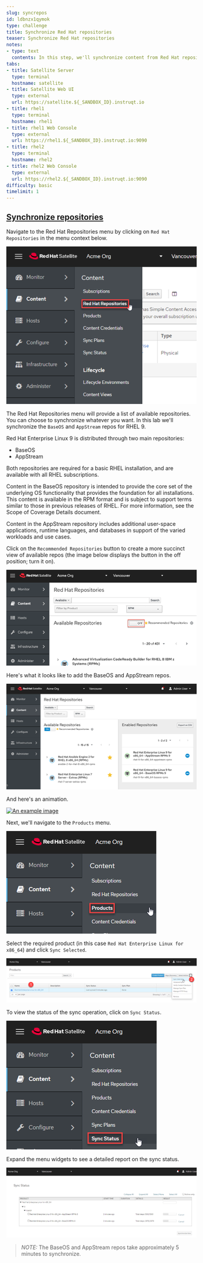 ```yaml
---
slug: syncrepos
id: ldbnzx1qymok
type: challenge
title: Synchronize Red Hat repositories
teaser: Synchronize Red Hat repositories
notes:
- type: text
  contents: In this step, we'll synchronize content from Red Hat repositories.
tabs:
- title: Satellite Server
  type: terminal
  hostname: satellite
- title: Satellite Web UI
  type: external
  url: https://satellite.${_SANDBOX_ID}.instruqt.io
- title: rhel1
  type: terminal
  hostname: rhel1
- title: rhel1 Web Console
  type: external
  url: https://rhel1.${_SANDBOX_ID}.instruqt.io:9090
- title: rhel2
  type: terminal
  hostname: rhel2
- title: rhel2 Web Console
  type: external
  url: https://rhel2.${_SANDBOX_ID}.instruqt.io:9090
difficulty: basic
timelimit: 1
---
```

<!-- markdownlint-disable MD033 -->
## <ins>Synchronize repositories</ins>

Navigate to the Red Hat Repositories menu by clicking on `Red Hat Repositories` in the menu context below.

<a href="#1">
 <img alt="An example image" src="../assets/redhatrepositories.png" />
</a>

<a href="#" class="lightbox" id="1">
 <img alt="An example image" src="../assets/redhatrepositories.png" />
</a>

The Red Hat Repositories menu will provide a list of available repositories. You can choose to synchronize whatever you want. In this lab we'll synchronize the `BaseOS` and `AppStream` repos for RHEL 9.

Red Hat Enterprise Linux 9 is distributed through two main repositories:

* BaseOS
* AppStream

Both repositories are required for a basic RHEL installation, and are available with all RHEL subscriptions.

Content in the BaseOS repository is intended to provide the core set of the underlying OS functionality that provides the foundation for all installations. This content is available in the RPM format and is subject to support terms similar to those in previous releases of RHEL. For more information, see the Scope of Coverage Details document.

Content in the AppStream repository includes additional user-space applications, runtime languages, and databases in support of the varied workloads and use cases.

Click on the `Recommended Repositories` button to create a more succinct view of available repos (the image below displays the button in the off position; turn it on).

![recommanded repos button](../assets/recommendedrepos.png)

Here's what it looks like to add the BaseOS and AppStream repos.

![addedrecommended repos](../assets/addedrecommendedrepos.png)

And here's an animation.

<a href="#2">
 <img alt="An example image" src="../assets/2022-08-11_09-02-27.gif" />
</a>

<a href="#" class="lightbox" id="2">
 <img alt="An example image" src="../assets/2022-08-11_09-02-27.gif" />
</a>

Next, we'll navigate to the `Products` menu.

<a href="#3">
 <img alt="An example image" src="../assets/products.png" />
</a>

<a href="#" class="lightbox" id="3">
 <img alt="An example image" src="../assets/products.png" />
</a>

Select the required product (in this case `Red Hat Enterprise Linux for x86_64`) and click `Sync Selected`.

<a href="#4">
 <img alt="An example image" src="../assets/synchronize.png" />
</a>

<a href="#" class="lightbox" id="4">
 <img alt="An example image" src="../assets/synchronize.png" />
</a>

To view the status of the sync operation, click on `Sync Status`.

<a href="#5">
 <img alt="An example image" src="../assets/syncstatus.png" />
</a>

<a href="#" class="lightbox" id="5">
 <img alt="An example image" src="../assets/syncstatus.png" />
</a>

Expand the menu widgets to see a detailed report on the sync status.

<a href="#6">
 <img alt="An example image" src="../assets/syncstatusdetailed.png" />
</a>

<a href="#" class="lightbox" id="6">
 <img alt="An example image" src="../assets/syncstatusdetailed.png" />
</a>

>_NOTE:_ The BaseOS and AppStream repos take approximately 5 minutes to synchronize.

<style>
.lightbox {
  display: none;
  position: fixed;
  justify-content: center;
  align-items: center;
  z-index: 999;
  top: 0;
  left: 0;
  right: 0;
  bottom: 0;
  padding: 1rem;
  background: rgba(0, 0, 0, 0.8);
}

.lightbox:target {
  display: flex;
}

.lightbox img {
  max-height: 100%;
}
</style>
